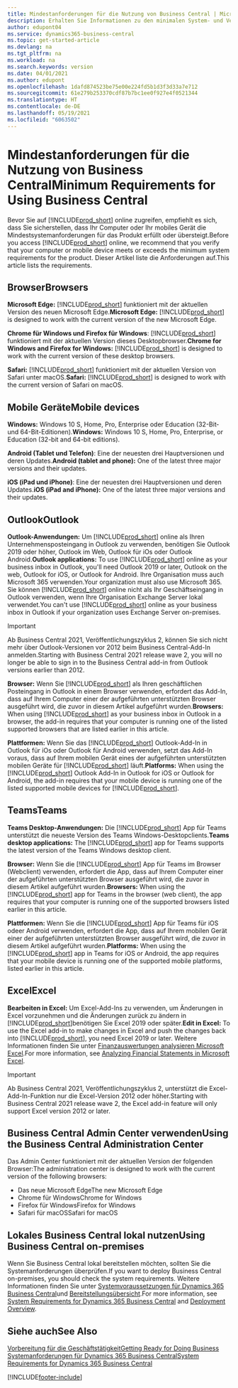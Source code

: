 ```yaml
---
title: Mindestanforderungen für die Nutzung von Business Central | Microsoft Docs
description: Erhalten Sie Informationen zu den minimalen System- und Versionsanforderungen für die Verwendung von Business Central online.
author: edupont04
ms.service: dynamics365-business-central
ms.topic: get-started-article
ms.devlang: na
ms.tgt_pltfrm: na
ms.workload: na
ms.search.keywords: version
ms.date: 04/01/2021
ms.author: edupont
ms.openlocfilehash: 1dafd874523be75e00e224fd5b1d3f3d33a7e712
ms.sourcegitcommit: 61e279b253370cdf87b7bc1ee0f927e4f0521344
ms.translationtype: HT
ms.contentlocale: de-DE
ms.lasthandoff: 05/19/2021
ms.locfileid: "6063502"
---
```

# <a name="minimum-requirements-for-using-business-central"></a><span data-ttu-id="0c2ff-103">Mindestanforderungen für die Nutzung von Business Central</span><span class="sxs-lookup"><span data-stu-id="0c2ff-103">Minimum Requirements for Using Business Central</span></span>

<span data-ttu-id="0c2ff-104">Bevor Sie auf [!INCLUDE[prod_short](includes/prod_short.md)] online zugreifen, empfiehlt es sich, dass Sie sicherstellen, dass Ihr Computer oder Ihr mobiles Gerät die Mindestsystemanforderungen für das Produkt erfüllt oder übersteigt.</span><span class="sxs-lookup"><span data-stu-id="0c2ff-104">Before you access [!INCLUDE[prod_short](includes/prod_short.md)] online, we recommend that you verify that your computer or mobile device meets or exceeds the minimum system requirements for the product.</span></span> <span data-ttu-id="0c2ff-105">Dieser Artikel liste die Anforderungen auf.</span><span class="sxs-lookup"><span data-stu-id="0c2ff-105">This article lists the requirements.</span></span>  

## <a name="browsers"></a><span data-ttu-id="0c2ff-106">Browser</span><span class="sxs-lookup"><span data-stu-id="0c2ff-106">Browsers</span></span>

<span data-ttu-id="0c2ff-107">**Microsoft Edge:** [!INCLUDE[prod_short](includes/prod_short.md)] funktioniert mit der aktuellen Version des neuen Microsoft Edge.</span><span class="sxs-lookup"><span data-stu-id="0c2ff-107">**Microsoft Edge:** [!INCLUDE[prod_short](includes/prod_short.md)] is designed to work with the current version of the new Microsoft Edge.</span></span>
  
<span data-ttu-id="0c2ff-108">**Chrome für Windows und Firefox für Windows**: [!INCLUDE[prod_short](includes/prod_short.md)] funktioniert mit der aktuellen Version dieses Desktopbrowser.</span><span class="sxs-lookup"><span data-stu-id="0c2ff-108">**Chrome for Windows and Firefox for Windows:** [!INCLUDE[prod_short](includes/prod_short.md)] is designed to work with the current version of these desktop browsers.</span></span> 
 
<span data-ttu-id="0c2ff-109">**Safari:** [!INCLUDE[prod_short](includes/prod_short.md)] funktioniert mit der aktuellen Version von Safari unter macOS.</span><span class="sxs-lookup"><span data-stu-id="0c2ff-109">**Safari:** [!INCLUDE[prod_short](includes/prod_short.md)] is designed to work with the current version of Safari on macOS.</span></span>  

## <a name="mobile-devices"></a><span data-ttu-id="0c2ff-110">Mobile Geräte</span><span class="sxs-lookup"><span data-stu-id="0c2ff-110">Mobile devices</span></span>

<span data-ttu-id="0c2ff-111">**Windows:** Windows 10 S, Home, Pro, Enterprise oder Education (32-Bit‑ und 64-Bit-Editionen).</span><span class="sxs-lookup"><span data-stu-id="0c2ff-111">**Windows:** Windows 10 S, Home, Pro, Enterprise, or Education (32-bit and 64-bit editions).</span></span>

<span data-ttu-id="0c2ff-112">**Android (Tablet und Telefon)**: Eine der neuesten drei Hauptversionen und deren Updates.</span><span class="sxs-lookup"><span data-stu-id="0c2ff-112">**Android (tablet and phone):** One of the latest three major versions and their updates.</span></span>

<span data-ttu-id="0c2ff-113">**iOS (iPad und iPhone)**: Eine der neuesten drei Hauptversionen und deren Updates.</span><span class="sxs-lookup"><span data-stu-id="0c2ff-113">**iOS (iPad and iPhone):** One of the latest three major versions and their updates.</span></span>

<!--

**Windows:** [!INCLUDE[prod_short](includes/prod_short.md)] for Windows can be installed on devices with at least 1 GB of RAM and Windows 10 S, Home, Pro, Enterprise, or Education (32-bit and 64-bit editions).  
**iOS:** [!INCLUDE[prod_short](includes/prod_short.md)] for iPad and iPhone requires iOS 10.0 or later.  
**Android:** [!INCLUDE[prod_short](includes/prod_short.md)] for Android tablet and Android phone can be installed on devices with at least 1 GB of RAM and Android 6.0 or higher.  
**Device size:** [!INCLUDE[prod_short](includes/prod_short.md)] is supported on smart phones with a minimum screen size of 4" and tablets with a minimum screen size of 7".  
-->
## <a name="outlook"></a><span data-ttu-id="0c2ff-114">Outlook</span><span class="sxs-lookup"><span data-stu-id="0c2ff-114">Outlook</span></span>

<span data-ttu-id="0c2ff-115">**Outlook-Anwendungen:** Um [!INCLUDE[prod_short](includes/prod_short.md)] online als Ihren Unternehmensposteingang in Outlook zu verwenden, benötigen Sie Outlook 2019 oder höher, Outlook im Web, Outlook für iOs oder Outlook Android.</span><span class="sxs-lookup"><span data-stu-id="0c2ff-115">**Outlook applications:** To use [!INCLUDE[prod_short](includes/prod_short.md)] online as your business inbox in Outlook, you'll need Outlook 2019 or later, Outlook on the web, Outlook for iOS, or Outlook for Android.</span></span> <span data-ttu-id="0c2ff-116">Ihre Organisation muss auch Microsoft 365 verwenden.</span><span class="sxs-lookup"><span data-stu-id="0c2ff-116">Your organization must also use Microsoft 365.</span></span> <span data-ttu-id="0c2ff-117">Sie können [!INCLUDE[prod_short](includes/prod_short.md)] online nicht als Ihr Geschäftseingang in Outlook verwenden, wenn Ihre Organisation Exchange Server lokal verwendet.</span><span class="sxs-lookup"><span data-stu-id="0c2ff-117">You can't use [!INCLUDE[prod_short](includes/prod_short.md)] online as your business inbox in Outlook if your organization uses Exchange Server on-premises.</span></span> 

> [!IMPORTANT]
> <span data-ttu-id="0c2ff-118">Ab Business Central 2021, Veröffentlichungszyklus 2, können Sie sich nicht mehr über Outlook-Versionen vor 2012 beim Business Central-Add-In anmelden.</span><span class="sxs-lookup"><span data-stu-id="0c2ff-118">Starting with Business Central 2021 release wave 2, you will no longer be able to sign in to the Business Central add-in from Outlook versions earlier than 2012.</span></span>
  
<span data-ttu-id="0c2ff-119">**Browser:** Wenn Sie [!INCLUDE[prod_short](includes/prod_short.md)] als Ihren geschäftlichen Posteingang in Outlook in einem Browser verwenden, erfordert das Add-In, dass auf Ihrem Computer einer der aufgeführten unterstützten Browser ausgeführt wird, die zuvor in diesem Artikel aufgeführt wurden.</span><span class="sxs-lookup"><span data-stu-id="0c2ff-119">**Browsers:** When using [!INCLUDE[prod_short](includes/prod_short.md)] as your business inbox in Outlook in a browser, the add-in requires that your computer is running one of the listed supported browsers that are listed earlier in this article.</span></span> 
 
<span data-ttu-id="0c2ff-120">**Plattformen:** Wenn Sie das [!INCLUDE[prod_short](includes/prod_short.md)] Outlook-Add-In in Outlook für iOs oder Outlook für Android verwenden, setzt das Add-In voraus, dass auf Ihrem mobilen Gerät eines der aufgeführten unterstützten mobilen Geräte für [!INCLUDE[prod_short](includes/prod_short.md)] läuft.</span><span class="sxs-lookup"><span data-stu-id="0c2ff-120">**Platforms:** When using the [!INCLUDE[prod_short](includes/prod_short.md)] Outlook Add-In in Outlook for iOS or Outlook for Android, the add-in requires that your mobile device is running one of the listed supported mobile devices for [!INCLUDE[prod_short](includes/prod_short.md)].</span></span>  

## <a name="teams"></a><span data-ttu-id="0c2ff-121">Teams</span><span class="sxs-lookup"><span data-stu-id="0c2ff-121">Teams</span></span>

<span data-ttu-id="0c2ff-122">**Teams Desktop-Anwendungen:** Die [!INCLUDE[prod_short](includes/prod_short.md)] App für Teams unterstützt die neueste Version des Teams Windows-Desktopclients.</span><span class="sxs-lookup"><span data-stu-id="0c2ff-122">**Teams desktop applications:** The [!INCLUDE[prod_short](includes/prod_short.md)] app for Teams supports the latest version of the Teams Windows desktop client.</span></span> 

<span data-ttu-id="0c2ff-123">**Browser:** Wenn Sie die [!INCLUDE[prod_short](includes/prod_short.md)] App für Teams im Browser (Webclient) verwenden, erfordert die App, dass auf Ihrem Computer einer der aufgeführten unterstützten Browser ausgeführt wird, die zuvor in diesem Artikel aufgeführt wurden.</span><span class="sxs-lookup"><span data-stu-id="0c2ff-123">**Browsers:** When using the [!INCLUDE[prod_short](includes/prod_short.md)] app for Teams in the browser (web client), the app requires that your computer is running one of the supported browsers listed earlier in this article.</span></span> 

<span data-ttu-id="0c2ff-124">**Plattformen:** Wenn Sie die [!INCLUDE[prod_short](includes/prod_short.md)] App für Teams für iOS odeer Android verwenden, erfordert die App, dass auf Ihrem mobilen Gerät einer der aufgeführten unterstützten Browser ausgeführt wird, die zuvor in diesem Artikel aufgeführt wurden.</span><span class="sxs-lookup"><span data-stu-id="0c2ff-124">**Platforms:** When using the [!INCLUDE[prod_short](includes/prod_short.md)] app in Teams for iOS or Android, the app requires that your mobile device is running one of the supported mobile platforms, listed earlier in this article.</span></span>

## <a name="excel"></a><span data-ttu-id="0c2ff-125">Excel</span><span class="sxs-lookup"><span data-stu-id="0c2ff-125">Excel</span></span>

<span data-ttu-id="0c2ff-126">**Bearbeiten in Excel:** Um Excel-Add-Ins zu verwenden, um Änderungen in Excel vorzunehmen und die Änderungen zurück zu ändern in [!INCLUDE[prod_short](includes/prod_short.md)]benötigen Sie Excel 2019 oder später.</span><span class="sxs-lookup"><span data-stu-id="0c2ff-126">**Edit in Excel:** To use the Excel add-in to make changes in Excel and push the changes back into [!INCLUDE[prod_short](includes/prod_short.md)], you need Excel 2019 or later.</span></span> <span data-ttu-id="0c2ff-127">Weitere Informationen finden Sie unter [Finanzauswertungen analysieren Microsoft Excel](finance-analyze-excel.md).</span><span class="sxs-lookup"><span data-stu-id="0c2ff-127">For more information, see [Analyzing Financial Statements in Microsoft Excel](finance-analyze-excel.md).</span></span>  

> [!IMPORTANT]
> <span data-ttu-id="0c2ff-128">Ab Business Central 2021, Veröffentlichungszyklus 2, unterstützt die Excel-Add-In-Funktion nur die Excel-Version 2012 oder höher.</span><span class="sxs-lookup"><span data-stu-id="0c2ff-128">Starting with Business Central 2021 release wave 2, the Excel add-in feature will only support Excel version 2012 or later.</span></span>

## <a name="using-the-business-central-administration-center"></a><a name="TAC"></a> <span data-ttu-id="0c2ff-129">Business Central Admin Center verwenden</span><span class="sxs-lookup"><span data-stu-id="0c2ff-129">Using the Business Central Administration Center</span></span>

<span data-ttu-id="0c2ff-130">Das Admin Center funktioniert mit der aktuellen Version der folgenden Browser:</span><span class="sxs-lookup"><span data-stu-id="0c2ff-130">The administration center is designed to work with the current version of the following browsers:</span></span>

- <span data-ttu-id="0c2ff-131">Das neue Microsoft Edge</span><span class="sxs-lookup"><span data-stu-id="0c2ff-131">The new Microsoft Edge</span></span>
- <span data-ttu-id="0c2ff-132">Chrome für Windows</span><span class="sxs-lookup"><span data-stu-id="0c2ff-132">Chrome for Windows</span></span>
- <span data-ttu-id="0c2ff-133">Firefox für Windows</span><span class="sxs-lookup"><span data-stu-id="0c2ff-133">Firefox for Windows</span></span>
- <span data-ttu-id="0c2ff-134">Safari für macOS</span><span class="sxs-lookup"><span data-stu-id="0c2ff-134">Safari for macOS</span></span>

## <a name="using-business-central-on-premises"></a><span data-ttu-id="0c2ff-135">Lokales Business Central lokal nutzen</span><span class="sxs-lookup"><span data-stu-id="0c2ff-135">Using Business Central on-premises</span></span>

<span data-ttu-id="0c2ff-136">Wenn Sie Business Central lokal bereitstellen möchten, sollten Sie die Systemanforderungen überprüfen.</span><span class="sxs-lookup"><span data-stu-id="0c2ff-136">If you want to deploy Business Central on-premises, you should check the system requirements.</span></span> <span data-ttu-id="0c2ff-137">Weitere Informationen finden Sie unter [Systemvoraussetzungen für Dynamics 365 Business Central](/dynamics365/business-central/dev-itpro/deployment/system-requirements-business-central-v18)und [Bereitstellungsübersicht](/dynamics365/business-central/dev-itpro/deployment/deployment).</span><span class="sxs-lookup"><span data-stu-id="0c2ff-137">For more information, see [System Requirements for Dynamics 365 Business Central](/dynamics365/business-central/dev-itpro/deployment/system-requirements-business-central-v18) and [Deployment Overview](/dynamics365/business-central/dev-itpro/deployment/deployment).</span></span>  

## <a name="see-also"></a><span data-ttu-id="0c2ff-138">Siehe auch</span><span class="sxs-lookup"><span data-stu-id="0c2ff-138">See Also</span></span>

[<span data-ttu-id="0c2ff-139">Vorbereitung für die Geschäftstätigkeit</span><span class="sxs-lookup"><span data-stu-id="0c2ff-139">Getting Ready for Doing Business</span></span>](ui-get-ready-business.md)  
[<span data-ttu-id="0c2ff-140">Systemanforderungen für Dynamics 365 Business Central</span><span class="sxs-lookup"><span data-stu-id="0c2ff-140">System Requirements for Dynamics 365 Business Central</span></span>](/dynamics365/business-central/dev-itpro/deployment/system-requirements-business-central-v18)  

[!INCLUDE[footer-include](includes/footer-banner.md)]
